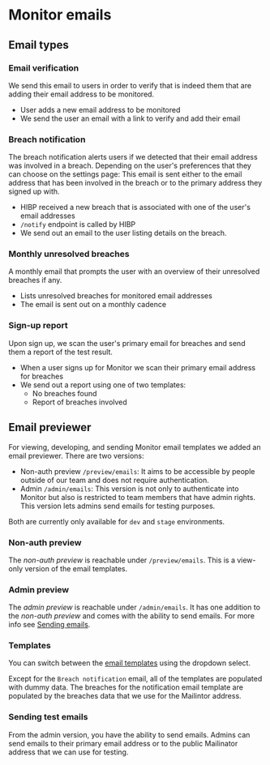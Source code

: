 # Monitor emails

## Email types

### Email verification

We send this email to users in order to verify that is indeed them that are adding their email address to be monitored.
  - User adds a new email address to be monitored
  - We send the user an email with a link to verify and add their email

### Breach notification

The breach notification alerts users if we detected that their email address was involved in a breach. Depending on the user's preferences that they can choose on the settings page: This email is sent either to the email address that has been involved in the breach or to the primary address they signed up with.
  - HIBP received a new breach that is associated with one of the user's email addresses
  - `/notify` endpoint is called by HIBP
  - We send out an email to the user listing details on the breach.

### Monthly unresolved breaches

A monthly email that prompts the user with an overview of their unresolved breaches if any.
  - Lists unresolved breaches for monitored email addresses
  - The email is sent out on a monthly cadence

### Sign-up report

Upon sign up, we scan the user's primary email for breaches and send them a report of the test result.
  - When a user signs up for Monitor we scan their primary email address for breaches
  - We send out a report using one of two templates:
    - No breaches found
    - Report of breaches involved

## Email previewer

For viewing, developing, and sending Monitor email templates we added an email previewer. There are two versions:
  - Non-auth preview `/preview/emails`: It aims to be accessible by people outside of our team and does not require authentication.
  - Admin `/admin/emails`: This version is not only to authenticate into Monitor but also is restricted to team members that have admin rights. This version lets admins send emails for testing purposes.

Both are currently only available for `dev` and `stage` environments.

### Non-auth preview

The *non-auth preview* is reachable under `/preview/emails`. This is a view-only version of the email templates.

### Admin preview

The *admin preview* is reachable under `/admin/emails`. It has one addition to the *non-auth preview* and comes with the ability to send emails. For more info see [Sending emails](#sending-emails).

### Templates

You can switch between the [email templates](#email-types) using the dropdown select.

Except for the `Breach notification` email, all of the templates are populated with dummy data. The breaches for the notification email template are populated by the breaches data that we use for the Mailintor address.

### Sending test emails

From the admin version, you have the ability to send emails. Admins can send emails to their primary email address or to the public Mailinator address that we can use for testing.
